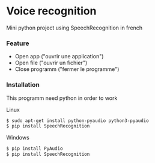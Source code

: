 # Voice recognition

Mini python project using SpeechRecognition in french
### Feature
  - Open app ("ouvrir une application")
  - Open file ("ouvrir un fichier")
  - Close programm ("fermer le programme")

### Installation

This programm need python in order to work

Linux

```sh
$ sudo apt-get install python-pyaudio python3-pyaudio
$ pip install SpeechRecognition
```
Windows

```sh
$ pip install PyAudio
$ pip install SpeechRecognition
```

